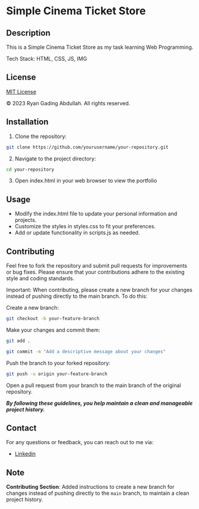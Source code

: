 # Simple Cinema Ticket Store

## Description

This is a Simple Cinema Ticket Store as my task learning Web Programming.

Tech Stack: HTML, CSS, JS, IMG

## License

[MIT License](LICENSE)

<!-- Copyright (c) 2023 -->

&copy; 2023 Ryan Gading Abdullah. All rights reserved.

## Installation

1. Clone the repository:

```bash
git clone https://github.com/yourusername/your-repository.git
```

2. Navigate to the project directory:

```bash
cd your-repository
```

3. Open index.html in your web browser to view the portfolio

## Usage

- Modify the index.html file to update your personal information and projects.
- Customize the styles in styles.css to fit your preferences.
- Add or update functionality in scripts.js as needed.

## Contributing

Feel free to fork the repository and submit pull requests for improvements or bug fixes. Please ensure that your contributions adhere to the existing style and coding standards.

Important: When contributing, please create a new branch for your changes instead of pushing directly to the main branch. To do this:

Create a new branch:

```bash
git checkout -b your-feature-branch
```

Make your changes and commit them:

```bash
git add .
```

```bash
git commit -m "Add a descriptive message about your changes"
```

Push the branch to your forked repository:

```bash
git push -u origin your-feature-branch
```

Open a pull request from your branch to the main branch of the original repository.

**_By following these guidelines, you help maintain a clean and manageable project history._**

## Contact

For any questions or feedback, you can reach out to me via:

<!-- - [Gmail](mailto:ryanrga01@gmail) -->

- [Linkedin](https://www.linkedin.com/in/ryan-gading-abdullah/)

<!-- ## Support Me -->

<!-- - [Saweria](mailto:ryanrga01@gmail)
- [Sociabuzz](https://www.linkedin.com/in/ryan-gading-abdullah/) -->

## Note

**Contributing Section**: Added instructions to create a new branch for changes instead of pushing directly to the `main` branch, to maintain a clean project history.
